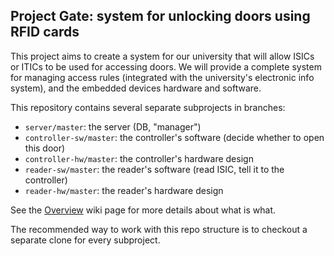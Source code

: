 Project Gate: system for unlocking doors using RFID cards
---------------------------------------------------------

This project aims to create a system for our university that will allow ISICs or
ITICs to be used for accessing doors. We will provide a complete system for
managing access rules (integrated with the university's electronic info system),
and the embedded devices hardware and software.

This repository contains several separate subprojects in branches:
- `server/master`: the server (DB, "manager")
- `controller-sw/master`: the controller's software (decide whether to open this
  door)
- `controller-hw/master`: the controller's hardware design
- `reader-sw/master`: the reader's software (read ISIC, tell it to the
  controller)
- `reader-hw/master`: the reader's hardware design

See the [Overview](https://github.com/fmfi-svt/gate/wiki/Overview) wiki page for
more details about what is what.

The recommended way to work with this repo structure is to checkout a separate
clone for every subproject.
